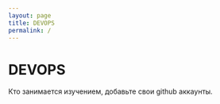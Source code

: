 ```yaml
---
layout: page
title: DEVOPS
permalink: /
---
```


# DEVOPS

Кто занимается изучением, добавьте свои github аккаунты.
